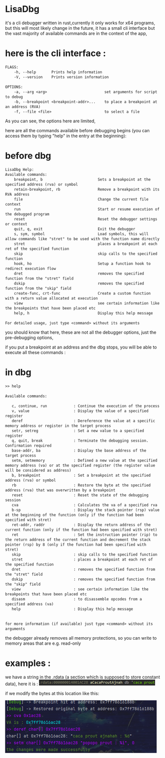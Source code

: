 # LisaDbg
it's a cli debugger written in rust,currently it only works for x64 programs, but this will most likely change in the future,
it has a small cli interface but the vast majority of available commands are in the context of the app, 
# here is the cli interface :

```
FLAGS:
    -h, --help       Prints help information
    -V, --version    Prints version information

OPTIONS:
    -a, --arg <arg>                          set arguments for script to debug
    -b, --breakpoint <breakpoint-addr>...    to place a breakpoint at an address (RVA)
    -f, --file <file>                        to select a file
```

As you can see, the options here are limited, 

here are all the commands available before debugging begins (you can access them by typing "help" in the entry at the beginning):
# before dbg
```
LisaDbg Help:
Available commands:
    breakpoint, b                         Sets a breakpoint at the specified address (rva) or symbol
    retain-breakpoint, rb                 Remove a breakpoint with its RVA address
    file                                  Change the current file context
    run                                   Start or resume execution of the debugged program
    reset                                 Reset the debugger settings or context
    quit, q, exit                         Exit the debugger
    s, sym, symbol                        Load symbols, this will allow commands like "stret" to be used with the function name directly
    stret                                 places a breakpoint at each ret of the specified function
    skip                                  skip calls to the specified function
    hook, ho                              Setup a function hook to redirect execution flow
    dret                                  removes the specified function from the "stret" field
    dskip                                 removes the specified function from the "skip" field
    create-func, crt-func                 Create a custom function with a return value allocated at execution
    view                                  see certain information like the breakpoints that have been placed etc
    help, h                               Display this help message

For detailed usage, just type <command> without its arguments
```

you should know that here, these are not all the debugger options, just the pre-debugging options,

if you put a breakpoint at an address and the dbg stops, you will be able to execute all these commands :
# in dbg
```
>> help

Available commands:

   c, continue, run            : Continue the execution of the process
   v, value                    : Display the value of a specified register
   deref                       : Dereference the value at a specific memory address or register in the target process
   setr, setreg                : Set a new value to a specified register
   q, quit, break              : Terminate the debugging session. Confirmation required
   base-addr, ba               : Display the base address of the target process
   setm, setmemory             : Defined a new value at the specified memory address (va) or at the specified register (the register value will be considered as address)
   b, breakpoint               : Set a breakpoint at the specified address (rva) or symbol
   rb                          : Restore the byte at the specified address (rva) that was overwritten by a breakpoint
   reset                       : Reset the state of the debugging session
   cva                         : Calculates the va of a specified rva
   b-sp                        : Display the stack pointer (rsp) value at the beginning of the function (only if the function had been specified with stret)
   ret-addr, raddr             : Display the return address of the current function (only if the function had been specified with stret)
   ret                         : Set the instruction pointer (rip) to the return address of the current function and decrement the stack pointer (rsp) by 8 (only if the function had been specified with stret)
   skip                        : skip calls to the specified function
   stret                       : places a breakpoint at each ret of the specified function
   dret                        : removes the specified function from the "stret" field
   dskip                       : removes the specified function from the "skip" field
   view                        : see certain information like the breakpoints that have been placed etc
   disasm                      : to disassemble opcodes from a specified address (va)
   help                        : Display this help message


for more information (if available) just type <command> without its arguments
```
the debugger already removes all memory protections, so you can write to memory areas that are e.g. read-only
# examples :
we have a string in the .rdata (a section which is supposed to store constant data), here it is : 
![screen_of_rdata](screen/screen1.png)



if we modify the bytes at this location like this:



![modifiy value in rdata](screen/screen3.png)


